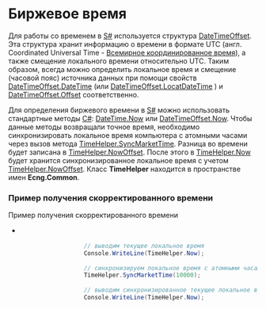 # Биржевое время

Для работы со временем в [S\#](StockSharpAbout.md) используется структура [DateTimeOffset](https://msdn.microsoft.com/ru-ru/library/system.datetimeoffset(v=vs.110).aspx). Эта структура хранит информацию о времени в формате UTC (англ. Coordinated Universal Time \- [Всемирное координированное время](https://ru.wikipedia.org/wiki/Всемирное_координированное_время)), а также смещение локального времени относительно UTC. Таким образом, всегда можно определить локальное время и смещение (часовой пояс) источника данных при помощи свойств [DateTimeOffset.DateTime](https://msdn.microsoft.com/ru-ru/library/system.datetimeoffset.datetime(v=vs.110).aspx) (или [DateTimeOffset.LocatDateTime](https://msdn.microsoft.com/ru-ru/library/system.datetimeoffset.localdatetime(v=vs.110).aspx) ) и [DateTimeOffset.Offset](https://msdn.microsoft.com/ru-ru/library/system.datetimeoffset.offset(v=vs.110).aspx) соответственно. 

Для определения биржевого времени в [S\#](StockSharpAbout.md) можно использовать стандартные методы [C\#](https://ru.wikipedia.org/wiki/C_Sharp): [DateTime.Now](xref:System.DateTime.Now) или [DateTimeOffset.Now](xref:System.DateTimeOffset.Now). Чтобы данные методы возвращали точное время, необходимо синхронизировать локальное время компьютера с атомными часами через вызов метода [TimeHelper.SyncMarketTime](xref:Ecng.Common.TimeHelper.SyncMarketTime). Разница во времени будет записана в [TimeHelper.NowOffset](xref:Ecng.Common.TimeHelper.NowOffset). После этого в [TimeHelper.Now](xref:Ecng.Common.TimeHelper.Now) будет хранится синхронизированное локальное время с учетом [TimeHelper.NowOffset](xref:Ecng.Common.TimeHelper.NowOffset). Класс **TimeHelper** находится в пространстве имен **Ecng.Common**. 

### Пример получения скорректированного времени

Пример получения скорректированного времени

- ```cs
  				
  					
  					// выводим текущее локальное время
  					Console.WriteLine(TimeHelper.Now);
  					
  					// синхронизируем локальное время с атомными часами
  					TimeHelper.SyncMarketTime(10000);
  					
  					// выводим синхронизированное текущее локальное время
  					Console.WriteLine(TimeHelper.Now);
  					
  			  
  ```
